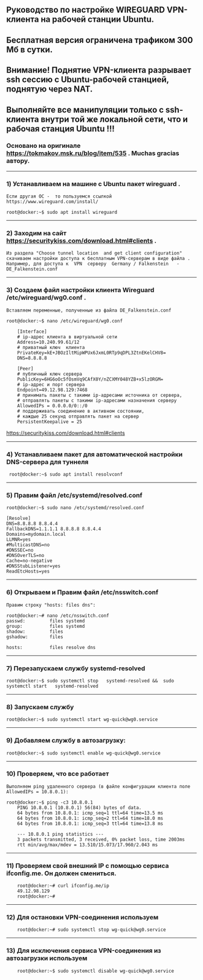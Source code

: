 ## Руководство по настройке  WIREGUARD VPN-клиента на рабочей станции  Ubuntu.
## Бесплатная версия ограничена трафиком 300 Мб в сутки.
## Внимание!  Поднятие VPN-клиента  разрывает ssh сессию с Ubuntu-рабочей станцией, поднятую через NAT.
## Выполняйте все манипуляции только  c  ssh-клиента внутри той же локальной сети, что и рабочая станция Ubuntu !!!
### Основано  на оригинале  https://tokmakov.msk.ru/blog/item/535 . Muchas gracias автору.

---
### 1) Устанавливаем на машине с Ubuntu  пакет wireguard .
    Если другая ОС -  то пользуемся ссылкой https://www.wireguard.com/install/

    root@docker:~$ sudo apt install wireguard

---
### 2) Заходим на сайт https://securitykiss.com/download.html#clients .

    Из раздела "Choose tunnel location  and get client configuration"
    скачиваем настройки доступа к бесплатным VPN-серверам в виде файла .
    Например, для доступа к  VPN  серверу  Germany / Falkenstein   -  DE_Falkenstein.conf

---
### 3) Создаем файл настройки клиента Wireguard  /etc/wireguard/wg0.conf .

    Вставляем переменные, полученные из файла DE_Falkenstein.conf

    root@docker:~$ nano /etc/wireguard/wg0.conf

        [Interface]
        # ip-адрес клиента в виртуальной сети
        Address=10.240.99.61/12
        # приватный ключ  клиента
        PrivateKey=kE+JBOzIltMipWPUx6JxmL0RTp9qDPL3ZtnEKelCHV8=
        DNS=8.8.8.8

        [Peer]
        # публичный ключ сервера
        PublicKey=6HG6oOc5fOsmVq9CAfX0Y/nZCXMY048YZB+x5lzORGM=
        # ip-адрес и порт сервера
        Endpoint=49.12.98.129:7468
        # принимать пакеты с такими ip-адресами источника от сервера,
        # отправлять пакеты с такими ip-адресами назначения серверу
        AllowedIPs = 0.0.0.0/0::/0
        # поддерживать соединение в активном состоянии,
        # каждые 25 секунд отправлять пакет на сервер
        PersistentKeepalive = 25

https://securitykiss.com/download.html#clients

---
### 4)  Устанавливаем пакет для автоматической настройки DNS-сервера для туннеля

     root@docker:~$ sudo apt install resolvconf
---
### 5)  Правим файл  /etc/systemd/resolved.conf

    root@docker:~$ sudo nano /etc/systemd/resolved.conf

    [Resolve]
    DNS=8.8.8.8 8.8.4.4
    FallbackDNS=1.1.1.1 8.8.8.8 8.8.4.4
    Domains=mydomain.local
    LLMNR=yes
    #MulticastDNS=no
    #DNSSEC=no
    #DNSOverTLS=no
    Cache=no-negative
    #DNSStubListener=yes
    ReadEtcHosts=yes

---
### 6) Открываем и Правим файл /etc/nsswitch.conf

    Правим строку "hosts: files dns":

    root@docker:~# nano /etc/nsswitch.conf
    passwd:         files systemd
    group:          files systemd
    shadow:         files
    gshadow:        files

    hosts:          files resolve dns
---
### 7) Перезапускаем службу  systemd-resolved
 
    root@docker:~$ sudo systemctl stop   systemd-resolved &&  sudo systemctl start   systemd-resolved

---
### 8) Запускаем службу

    root@docker:~$ sudo systemctl start wg-quick@wg0.service

---
### 9) Добавляем службу в автозагрузку:

    root@docker:~$ sudo systemctl enable wg-quick@wg0.service
---
###  10)  Проверяем, что все работает
 
    Выполняем ping удаленного сервера (в файле конфигурации клиента поле AllowedIPs = 10.8.0.1):

    root@docker:~$ ping -c3 10.8.0.1
        PING 10.8.0.1 (10.8.0.1) 56(84) bytes of data.
        64 bytes from 10.8.0.1: icmp_seq=1 ttl=64 time=13.5 ms
        64 bytes from 10.8.0.1: icmp_seq=2 ttl=64 time=18.0 ms
        64 bytes from 10.8.0.1: icmp_seq=3 ttl=64 time=13.8 ms

        --- 10.8.0.1 ping statistics ---
        3 packets transmitted, 3 received, 0% packet loss, time 2003ms
        rtt min/avg/max/mdev = 13.510/15.073/17.960/2.043 ms
---
###  11)  Проверяем свой внешний IP  c помощью сервиса ifconfig.me. Он должен смениться.
 
        root@docker:~# curl ifconfig.me/ip
        49.12.98.129
        root@docker:~#
---
###  12)  Для остановки VPN-соединения используем
 
        root@docker:~# sudo systemctl stop wg-quick@wg0.service
---
###  13) Для исключения  сервиса VPN-соединения  из автозагрузки используем
        
        root@docker:~$ sudo systemctl disable wg-quick@wg0.service



